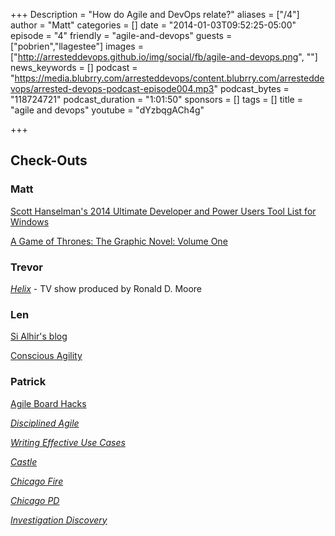 +++
Description = "How do Agile and DevOps relate?"
aliases = ["/4"]
author = "Matt"
categories = []
date = "2014-01-03T09:52:25-05:00"
episode = "4"
friendly = "agile-and-devops"
guests = ["pobrien","llagestee"]
images = ["http://arresteddevops.github.io/img/social/fb/agile-and-devops.png", ""]
news_keywords = []
podcast = "https://media.blubrry.com/arresteddevops/content.blubrry.com/arresteddevops/arrested-devops-podcast-episode004.mp3"
podcast_bytes = "118724721"
podcast_duration = "1:01:50"
sponsors = []
tags = []
title = "agile and devops"
youtube = "dYzbqgACh4g"

+++
<h2>Check-Outs</h2>
<h3>Matt</h3>
<a href="http://www.hanselman.com/blog/ScottHanselmans2014UltimateDeveloperAndPowerUsersToolListForWindows.aspx" target="_blank">Scott Hanselman's 2014 Ultimate Developer and Power Users Tool List for Windows</a>

<a href="http://www.amazon.com/Game-Thrones-Graphic-Novel-One-ebook/dp/B007LB5MF4/ref=sr_1_1?s=books&amp;ie=UTF8&amp;qid=1389808579&amp;sr=1-1&amp;keywords=game+of+thrones+graphic+novel" target="_blank">A Game of Thrones: The Graphic Novel: Volume One</a>
<h3>Trevor</h3>
<a href="http://en.wikipedia.org/wiki/Helix_(TV_series)" target="_blank"><em>Helix</em></a> - TV show produced by Ronald D. Moore
<h3>Len</h3>
<a href="http://salhir.wordpress.com/" target="_blank">Si Alhir's blog</a>

<a href="http://www.ConsciousAgility.com" target="_blank">Conscious Agility</a>
<h3>Patrick</h3>
<a href="http://www.agileboardhacks.com" target="_blank">Agile Board Hacks</a>

<a href="http://www.amazon.com/Disciplined-Agile-Delivery-Practitioners-Enterprise-ebook/dp/B0087HTKA4/ref=sr_1_1?ie=UTF8&amp;qid=1389809770&amp;sr=8-1&amp;keywords=disciplined+agile+delivery" target="_blank"><em>Disciplined Agile</em></a>

<a href="http://www.amazon.com/Writing-Effective-Cases-Alistair-Cockburn/dp/0201702258/ref=sr_1_1?ie=UTF8&amp;qid=1389809800&amp;sr=8-1&amp;keywords=writing+effective+use+cases" target="_blank"><em>Writing Effective Use Cases</em></a>

<a href="http://castletv.net/" target="_blank"><em>Castle</em></a>

<a href="http://www.nbc.com/chicago-fire/" target="_blank"><em>Chicago Fire</em></a>

<a href="http://en.wikipedia.org/wiki/Chicago_PD_(TV_series)" target="_blank"><em>Chicago PD</em></a>

<a href="http://investigation.discovery.com/" target="_blank"><em>Investigation Discovery</em></a>
